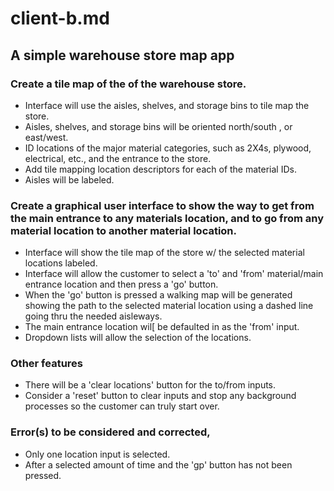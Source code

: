 # client-b.md

## A simple warehouse store map app

### Create a tile map of the of the warehouse store.
- Interface will use the aisles, shelves, and storage bins to tile map the store.
- Aisles, shelves, and storage bins will be oriented north/south , or east/west.
- ID locations of the major material categories, such as 2X4s, plywood, electrical, etc., and the entrance to the store.
- Add tile mapping location descriptors for each of the material IDs.
- Aisles will be labeled. 

### Create a graphical user interface to show the way to get from the main entrance to any materials location, and to go from any material location to another material location.
- Interface will show the tile map of the store w/ the selected material locations labeled.
- Interface will allow the customer to  select a 'to' and 'from' material/main entrance location and then press a 'go' button.
- When the 'go' button is pressed a walking map will be generated showing the path to the selected material location using a dashed line going thru the needed aisleways.
- The main entrance location wil[ be defaulted in as the 'from' input.
- Dropdown lists will allow the selection of the locations.

### Other features
- There will be a 'clear locations' button for the to/from inputs.
- Consider a 'reset' button to clear inputs and stop any background processes so the customer can truly start over.

### Error(s) to be considered and corrected,
- Only one location input is selected. 
- After a selected amount of time and the 'gp' button has not been pressed.